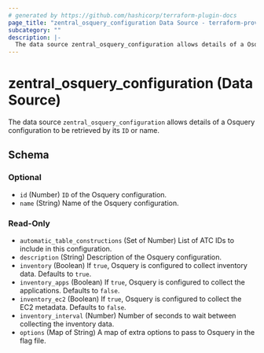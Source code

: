 ```yaml
---
# generated by https://github.com/hashicorp/terraform-plugin-docs
page_title: "zentral_osquery_configuration Data Source - terraform-provider-zentral"
subcategory: ""
description: |-
  The data source zentral_osquery_configuration allows details of a Osquery configuration to be retrieved by its ID or name.
---
```


# zentral_osquery_configuration (Data Source)

The data source `zentral_osquery_configuration` allows details of a Osquery configuration to be retrieved by its `ID` or name.



<!-- schema generated by tfplugindocs -->
## Schema

### Optional

- `id` (Number) `ID` of the Osquery configuration.
- `name` (String) Name of the Osquery configuration.

### Read-Only

- `automatic_table_constructions` (Set of Number) List of ATC IDs to include in this configuration.
- `description` (String) Description of the Osquery configuration.
- `inventory` (Boolean) If `true`, Osquery is configured to collect inventory data. Defaults to `true`.
- `inventory_apps` (Boolean) If `true`, Osquery is configured to collect the applications. Defaults to `false`.
- `inventory_ec2` (Boolean) If `true`, Osquery is configured to collect the EC2 metadata. Defaults to `false`.
- `inventory_interval` (Number) Number of seconds to wait between collecting the inventory data.
- `options` (Map of String) A map of extra options to pass to Osquery in the flag file.


